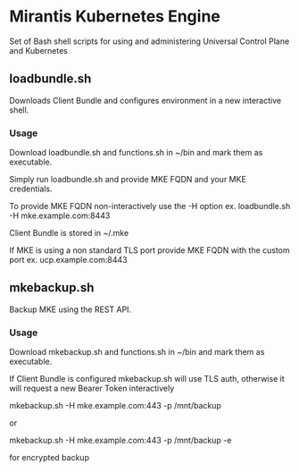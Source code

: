 # Mirantis Kubernetes Engine
Set of Bash shell scripts for using and administering Universal Control Plane and Kubernetes

## loadbundle.sh

Downloads Client Bundle and configures environment in a new interactive shell.

### Usage
Download loadbundle.sh and functions.sh in ~/bin and mark them as executable.

Simply run loadbundle.sh and provide MKE FQDN and your MKE credentials.

To provide MKE FQDN non-interactively use the -H option ex. loadbundle.sh -H mke.example.com:8443

Client Bundle is stored in ~/.mke

If MKE is using a non standard TLS port provide MKE FQDN with the custom port ex. ucp.example.com:8443

## mkebackup.sh

Backup MKE using the REST API.

### Usage
Download mkebackup.sh and functions.sh in ~/bin and mark them as executable.

If Client Bundle is configured mkebackup.sh will use TLS auth, otherwise it will request a new Bearer Token interactively 

mkebackup.sh -H mke.example.com:443 -p /mnt/backup

or 

mkebackup.sh -H mke.example.com:443 -p /mnt/backup -e

for encrypted backup
